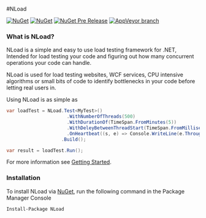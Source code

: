 #NLoad

[![NuGet](https://img.shields.io/nuget/dt/NLoad.svg?style=flat-square)](https://www.nuget.org/packages/NLoad)
[![NuGet](https://img.shields.io/nuget/v/NLoad.svg?style=flat-square)](https://www.nuget.org/packages/NLoad)
[![NuGet Pre Release](https://img.shields.io/nuget/vpre/NLoad.svg?style=flat-square)](https://www.nuget.org/packages/NLoad)
[![AppVeyor branch](https://img.shields.io/appveyor/ci/AlonAmsalem/nload/master.svg?style=flat-square)](https://ci.appveyor.com/project/AlonAmsalem/nload/branch/master)

### What is NLoad?
NLoad is a simple and easy to use load testing framework for .NET, Intended for load testing your code and figuring out how many concurrent operations your code can handle.

NLoad is used for load testing websites, WCF services, CPU intensive algorithms or small bits of code to identify bottlenecks in your code before letting real users in.

Using NLoad is as simple as
```csharp
var loadTest = NLoad.Test<MyTest>()
                      .WithNumberOfThreads(500)
                      .WithDurationOf(TimeSpan.FromMinutes(5))
                      .WithDeleyBetweenThreadStart(TimeSpan.FromMilliseconds(100))
                      .OnHeartbeat((s, e) => Console.WriteLine(e.Throughput))
                    .Build();

var result = loadTest.Run();
```

For more information see [Getting Started](https://github.com/NLoad/NLoad/wiki/Getting-Started).

### Installation
To install NLoad via [NuGet](http://www.nuget.org/packages/NLoad), run the following command in the Package Manager Console
```
Install-Package NLoad
```
